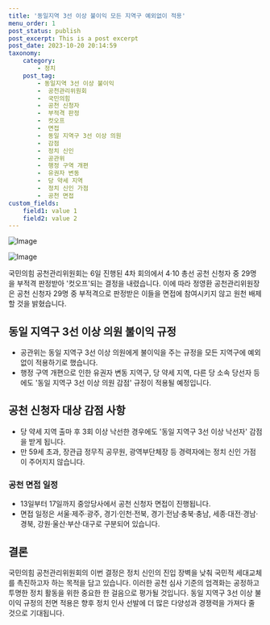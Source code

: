 ```yaml
---
title: '동일지역 3선 이상 불이익 모든 지역구 예외없이 적용'
menu_order: 1
post_status: publish
post_excerpt: This is a post excerpt
post_date: 2023-10-20 20:14:59
taxonomy:
    category:
        - 정치
    post_tag:
        - 동일지역 3선 이상 불이익
        -  공천관리위원회
        -  국민의힘
        -  공천 신청자
        -  부적격 판정
        -  컷오프
        -  면접
        -  동일 지역구 3선 이상 의원
        -  감점
        -  정치 신인
        -  공관위
        -  행정 구역 개편
        -  유권자 변동
        -  당 약세 지역
        -  정치 신인 가점
        -  공천 면접
custom_fields:
    field1: value 1
    field2: value 2
---
```


![Image](https://imgnews.pstatic.net/image/654/2024/02/06/0000065311_001_20240206172401662.jpg?type=w647)

![Image](https://imgnews.pstatic.net/image/654/2024/02/06/0000065311_002_20240206172401683.jpg?type=w647)


국민의힘 공천관리위원회는 6일 진행된 4차 회의에서 4·10 총선 공천 신청자 중 29명을 부적격 판정받아 '컷오프'되는 결정을 내렸습니다. 이에 따라 정영환 공천관리위원장은 공천 신청자 29명 중 부적격으로 판정받은 이들을 면접에 참여시키지 않고 원천 배제할 것을 밝혔습니다.

## 동일 지역구 3선 이상 의원 불이익 규정

- 공관위는 동일 지역구 3선 이상 의원에게 불이익을 주는 규정을 모든 지역구에 예외 없이 적용하기로 했습니다.
- 행정 구역 개편으로 인한 유권자 변동 지역구, 당 약세 지역, 다른 당 소속 당선자 등에도 '동일 지역구 3선 이상 의원 감점' 규정이 적용될 예정입니다.

## 공천 신청자 대상 감점 사항

- 당 약세 지역 출마 후 3회 이상 낙선한 경우에도 '동일 지역구 3선 이상 낙선자' 감점을 받게 됩니다.
- 만 59세 초과, 장관급 정무직 공무원, 광역부단체장 등 경력자에는 정치 신인 가점이 주어지지 않습니다.

### 공천 면접 일정

- 13일부터 17일까지 중앙당사에서 공천 신청자 면접이 진행됩니다.
- 면접 일정은 서울·제주·광주, 경기·인천·전북, 경기·전남·충북·충남, 세종·대전·경남·경북, 강원·울산·부산·대구로 구분되어 있습니다.

## 결론

국민의힘 공천관리위원회의 이번 결정은 정치 신인의 진입 장벽을 낮춰 국민적 세대교체를 촉진하고자 하는 목적을 담고 있습니다. 이러한 공천 심사 기준의 엄격화는 공정하고 투명한 정치 활동을 위한 중요한 한 걸음으로 평가될 것입니다. 동일 지역구 3선 이상 불이익 규정의 전면 적용은 향후 정치 인사 선발에 더 많은 다양성과 경쟁력을 가져다 줄 것으로 기대됩니다.

